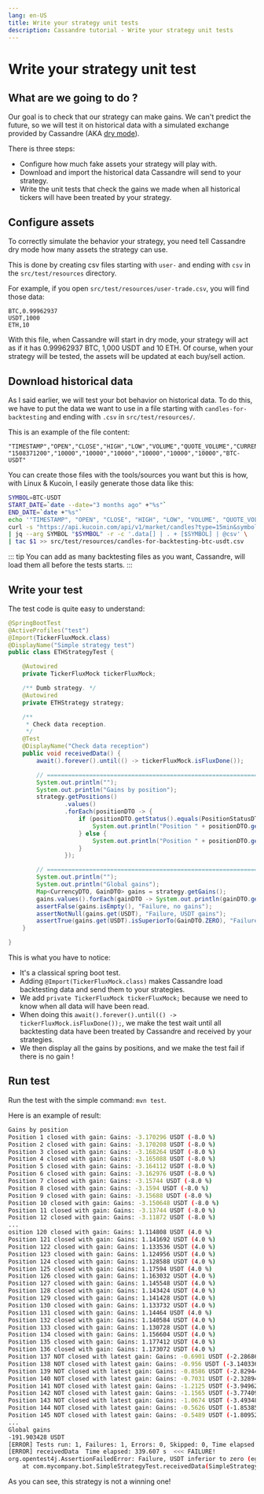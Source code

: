 ```yaml
---
lang: en-US
title: Write your strategy unit tests
description: Cassandre tutorial - Write your strategy unit tests
---
```


# Write your strategy unit test

## What are we going to do ?

Our goal is to check that our strategy can make gains. We can't predict the future, so we will test it on historical
data with a simulated exchange provided by Cassandre (AKA [dry mode](../cassandre_basics/dry-mode-and-backtesting.md)).

There is three steps:

- Configure how much fake assets your strategy will play with.
- Download and import the historical data Cassandre will send to your strategy.
- Write the unit tests that check the gains we made when all historical tickers will have been treated by your strategy.

## Configure assets

To correctly simulate the behavior your strategy, you need tell Cassandre dry mode how many assets the strategy can use.

This is done by creating csv files starting with `user-` and ending with `csv` in the `src/test/resources` directory.

For example, if you open `src/test/resources/user-trade.csv`, you will find those data:

```
BTC,0.99962937
USDT,1000
ETH,10
```

With this file, when Cassandre will start in dry mode, your strategy will act as if it has 0.99962937 BTC, 1,000 USDT and
10 ETH. Of course, when your strategy will be tested, the assets will be updated at each buy/sell action.

## Download historical data

As I said earlier, we will test your bot behavior on historical data. To do this, we have to put the data we want to use
in a file starting with `candles-for-backtesting` and ending with `.csv` in `src/test/resources/`.

This is an example of the file content:

```
"TIMESTAMP","OPEN","CLOSE","HIGH","LOW","VOLUME","QUOTE_VOLUME","CURRENCY_PAIR"
"1508371200","10000","10000","10000","10000","10000","10000","BTC-USDT"
```

You can create those files with the tools/sources you want but this is how, with Linux & Kucoin, I easily generate those
data like this:

```bash
SYMBOL=BTC-USDT
START_DATE=`date --date="3 months ago" +"%s"`
END_DATE=`date +"%s"`
echo '"TIMESTAMP", "OPEN", "CLOSE", "HIGH", "LOW", "VOLUME", "QUOTE_VOLUME", "CURRENCY_PAIR"' > src/test/resources/candles-for-backtesting-btc-usdt.csv
curl -s "https://api.kucoin.com/api/v1/market/candles?type=15min&symbol=${SYMBOL}&startAt=${START_DATE}&endAt=${END_DATE}" \
| jq --arg SYMBOL "$SYMBOL" -r -c '.data[] | . + [$SYMBOL] | @csv' \
| tac $1 >> src/test/resources/candles-for-backtesting-btc-usdt.csv
```

::: tip
You can add as many backtesting files as you want, Cassandre, will load them all before the tests starts.
:::

## Write your test

The test code is quite easy to understand:

```java
@SpringBootTest
@ActiveProfiles("test")
@Import(TickerFluxMock.class)
@DisplayName("Simple strategy test")
public class ETHStrategyTest {

	@Autowired
	private TickerFluxMock tickerFluxMock;

	/** Dumb strategy. */
	@Autowired
	private ETHStrategy strategy;

	/**
	 * Check data reception.
	 */
	@Test
	@DisplayName("Check data reception")
	public void receivedData() {
		await().forever().until(() -> tickerFluxMock.isFluxDone());

		// =============================================================================================================
		System.out.println("");
		System.out.println("Gains by position");
		strategy.getPositions()
				.values()
				.forEach(positionDTO -> {
					if (positionDTO.getStatus().equals(PositionStatusDTO.CLOSED)) {
						System.out.println("Position " + positionDTO.getPositionId() + " closed with gain: " + positionDTO.getGain());
					} else {
						System.out.println("Position " + positionDTO.getPositionId() + " NOT closed with latest gain: " + positionDTO.getLatestCalculatedGain().get());
					}
				});

		// =============================================================================================================
		System.out.println("");
		System.out.println("Global gains");
		Map<CurrencyDTO, GainDTO> gains = strategy.getGains();
		gains.values().forEach(gainDTO -> System.out.println(gainDTO.getAmount()));
		assertFalse(gains.isEmpty(), "Failure, no gains");
		assertNotNull(gains.get(USDT), "Failure, USDT gains");
		assertTrue(gains.get(USDT).isSuperiorTo(GainDTO.ZERO), "Failure, USDT inferior to zero");
	}

}
```

This is what you have to notice:
- It's a classical spring boot test.
- Adding `@Import(TickerFluxMock.class)` makes Cassandre load backtesting data and send them to your strategies.
- We add `private TickerFluxMock tickerFluxMock;` because we need to know when all data will have been read.
- When doing this `await().forever().until(() -> tickerFluxMock.isFluxDone());`, we make the test wait until all backtesting data have been treated by Cassandre and received by your strategies.
- We then display all the gains by positions, and we make the test fail if there is no gain !

## Run test

Run the test with the simple command: `mvn test`.

Here is an example of result:
```sh
Gains by position
Position 1 closed with gain: Gains: -3.170296 USDT (-8.0 %)
Position 2 closed with gain: Gains: -3.170208 USDT (-8.0 %)
Position 3 closed with gain: Gains: -3.168264 USDT (-8.0 %)
Position 4 closed with gain: Gains: -3.165088 USDT (-8.0 %)
Position 5 closed with gain: Gains: -3.164112 USDT (-8.0 %)
Position 6 closed with gain: Gains: -3.162976 USDT (-8.0 %)
Position 7 closed with gain: Gains: -3.15744 USDT (-8.0 %)
Position 8 closed with gain: Gains: -3.1594 USDT (-8.0 %)
Position 9 closed with gain: Gains: -3.15688 USDT (-8.0 %)
Position 10 closed with gain: Gains: -3.150648 USDT (-8.0 %)
Position 11 closed with gain: Gains: -3.13744 USDT (-8.0 %)
Position 12 closed with gain: Gains: -3.11872 USDT (-8.0 %)
...
osition 120 closed with gain: Gains: 1.114808 USDT (4.0 %)
Position 121 closed with gain: Gains: 1.141692 USDT (4.0 %)
Position 122 closed with gain: Gains: 1.133536 USDT (4.0 %)
Position 123 closed with gain: Gains: 1.124956 USDT (4.0 %)
Position 124 closed with gain: Gains: 1.128588 USDT (4.0 %)
Position 125 closed with gain: Gains: 1.17594 USDT (4.0 %)
Position 126 closed with gain: Gains: 1.163032 USDT (4.0 %)
Position 127 closed with gain: Gains: 1.145548 USDT (4.0 %)
Position 128 closed with gain: Gains: 1.143424 USDT (4.0 %)
Position 129 closed with gain: Gains: 1.141428 USDT (4.0 %)
Position 130 closed with gain: Gains: 1.133732 USDT (4.0 %)
Position 131 closed with gain: Gains: 1.14464 USDT (4.0 %)
Position 132 closed with gain: Gains: 1.140584 USDT (4.0 %)
Position 133 closed with gain: Gains: 1.130728 USDT (4.0 %)
Position 134 closed with gain: Gains: 1.156604 USDT (4.0 %)
Position 135 closed with gain: Gains: 1.177412 USDT (4.0 %)
Position 136 closed with gain: Gains: 1.173072 USDT (4.0 %)
Position 137 NOT closed with latest gain: Gains: -0.6901 USDT (-2.2868640422821045 %)
Position 138 NOT closed with latest gain: Gains: -0.956 USDT (-3.1403369903564453 %)
Position 139 NOT closed with latest gain: Gains: -0.8586 USDT (-2.8294429779052734 %)
Position 140 NOT closed with latest gain: Gains: -0.7031 USDT (-2.3289411067962646 %)
Position 141 NOT closed with latest gain: Gains: -1.2125 USDT (-3.9496281147003174 %)
Position 142 NOT closed with latest gain: Gains: -1.1565 USDT (-3.7740960121154785 %)
Position 143 NOT closed with latest gain: Gains: -1.0674 USDT (-3.4934868812561035 %)
Position 144 NOT closed with latest gain: Gains: -0.5626 USDT (-1.8538539409637451 %)
Position 145 NOT closed with latest gain: Gains: -0.5489 USDT (-1.809527039527893 %)
...
Global gains
-191.903428 USDT
[ERROR] Tests run: 1, Failures: 1, Errors: 0, Skipped: 0, Time elapsed: 348.345 s <<< FAILURE! - in com.mycompany.bot.SimpleStrategyTest
[ERROR] receivedData  Time elapsed: 339.607 s  <<< FAILURE!
org.opentest4j.AssertionFailedError: Failure, USDT inferior to zero (eg loss!) ==> expected: <true> but was: <false>
	at com.mycompany.bot.SimpleStrategyTest.receivedData(SimpleStrategyTest.java:67)
```

As you can see, this strategy is not a winning one!